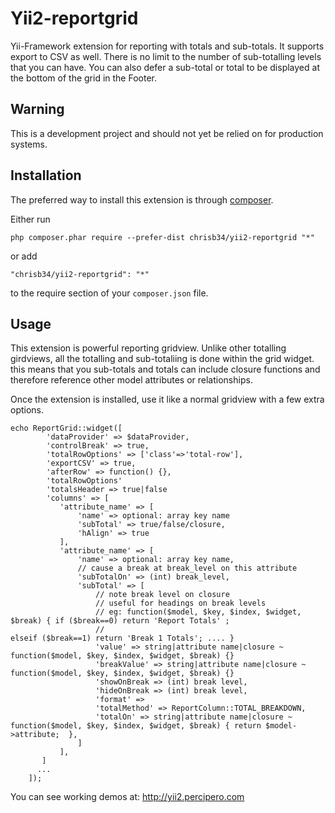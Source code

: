 
Yii2-reportgrid
===============
Yii-Framework extension for reporting with totals and sub-totals.  It supports export to CSV as well.  There is no limit to the number of sub-totalling levels that you can have. You can also defer a sub-total or total to be displayed at the bottom of the grid in the Footer.

Warning
-------
This is a development project and should not yet be relied on for production systems.

Installation
------------

The preferred way to install this extension is through [composer](http://getcomposer.org/download/).

Either run

```
php composer.phar require --prefer-dist chrisb34/yii2-reportgrid "*"
```

or add

```
"chrisb34/yii2-reportgrid": "*"
```

to the require section of your `composer.json` file.


Usage
-----

This extension is powerful reporting gridview.  Unlike other totalling girdviews, all the totalling and sub-totaliing is done within the grid widget.  this means that you sub-totals and totals can include closure functions and therefore reference other model attributes or relationships.

Once the extension is installed, use it like a normal gridview with a few extra options.

```
echo ReportGrid::widget([
        'dataProvider' => $dataProvider,
        'controlBreak' => true,
        'totalRowOptions' => ['class'=>'total-row'],
        'exportCSV' => true, 
        'afterRow' => function() {},
        'totalRowOptions'
        'totalsHeader => true|false 
        'columns' => [        
           'attribute_name' => [
               'name' => optional: array key name
               'subTotal' => true/false/closure,
               'hAlign' => true
           ],
           'attribute_name' => [
               'name' => optional: array key name,
               // cause a break at break_level on this attribute
               'subTotalOn' => (int) break_level,
               'subTotal' => [
                   // note break level on closure
                   // useful for headings on break levels
                   // eg: function($model, $key, $index, $widget, $break) { if ($break==0) return 'Report Totals' ; 
                   //                                                       elseif ($break==1) return 'Break 1 Totals'; .... }
                   'value' => string|attribute name|closure ~ function($model, $key, $index, $widget, $break) {}
                   'breakValue' => string|attribute name|closure ~ function($model, $key, $index, $widget, $break) {}
                   'showOnBreak => (int) break level,
                   'hideOnBreak => (int) break level,
                   'format' =>
                   'totalMethod' => ReportColumn::TOTAL_BREAKDOWN,
                   'totalOn' => string|attribute name|closure ~ function($model, $key, $index, $widget, $break) { return $model->attribute;  },     
               ]
           ],
       ]
      ...
    ]);
```
    
You can see working demos at: http://yii2.percipero.com
